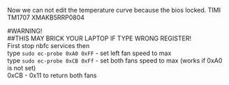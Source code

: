 Now we can not edit the temperature curve because the bios locked.
TIMI TM1707 XMAKB5RRP0804
  
#WARNING!  
##THIS MAY BRICK YOUR LAPTOP IF TYPE WRONG REGISTER!  
First stop nbfc services then  
type `sudo ec-probe 0xA0 0xFF` - set left fan speed to max  
type `sudo ec-probe 0xCB 0xFf` - set both fans speed to max (works if 0xA0 is not set)  
0xCB - 0x11 to return both fans

